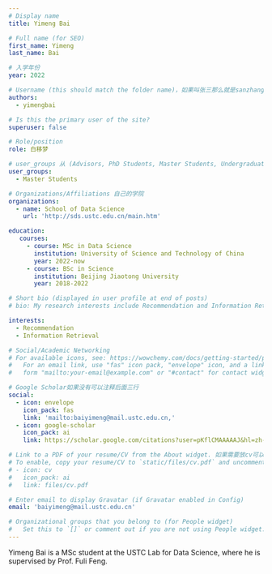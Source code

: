 ```yaml
---
# Display name
title: Yimeng Bai

# Full name (for SEO)
first_name: Yimeng
last_name: Bai

# 入学年份
year: 2022

# Username (this should match the folder name)，如果叫张三那么就是sanzhang
authors:
  - yimengbai

# Is this the primary user of the site? 
superuser: false

# Role/position 
role: 白移梦

# user_groups 从 (Advisors, PhD Students, Master Students, Undergraduate) 从这四个里面选
user_groups:
  - Master Students

# Organizations/Affiliations 自己的学院
organizations:
  - name: School of Data Science
    url: 'http://sds.ustc.edu.cn/main.htm'

education:
   courses:
     - course: MSc in Data Science
       institution: University of Science and Technology of China
       year: 2022-now
     - course: BSc in Science
       institution: Beijing Jiaotong University
       year: 2018-2022

# Short bio (displayed in user profile at end of posts)
# bio: My research interests include Recommendation and Information Retrieval.

interests:
  - Recommendation
  - Information Retrieval

# Social/Academic Networking
# For available icons, see: https://wowchemy.com/docs/getting-started/page-builder/#icons
#   For an email link, use "fas" icon pack, "envelope" icon, and a link in the
#   form "mailto:your-email@example.com" or "#contact" for contact widget.

# Google Scholar如果没有可以注释后面三行
social:
  - icon: envelope
    icon_pack: fas
    link: 'mailto:baiyimeng@mail.ustc.edu.cn,'
  - icon: google-scholar
    icon_pack: ai
    link: https://scholar.google.com/citations?user=pKflCMAAAAAJ&hl=zh-CN

# Link to a PDF of your resume/CV from the About widget. 如果需要放cv可以发给我
# To enable, copy your resume/CV to `static/files/cv.pdf` and uncomment the lines below.
# - icon: cv
#   icon_pack: ai
#   link: files/cv.pdf

# Enter email to display Gravatar (if Gravatar enabled in Config)
email: 'baiyimeng@mail.ustc.edu.cn'

# Organizational groups that you belong to (for People widget)
#   Set this to `[]` or comment out if you are not using People widget.
---
```


Yimeng Bai is a MSc student at the USTC Lab for Data Science, where he is supervised by Prof. Fuli Feng.
